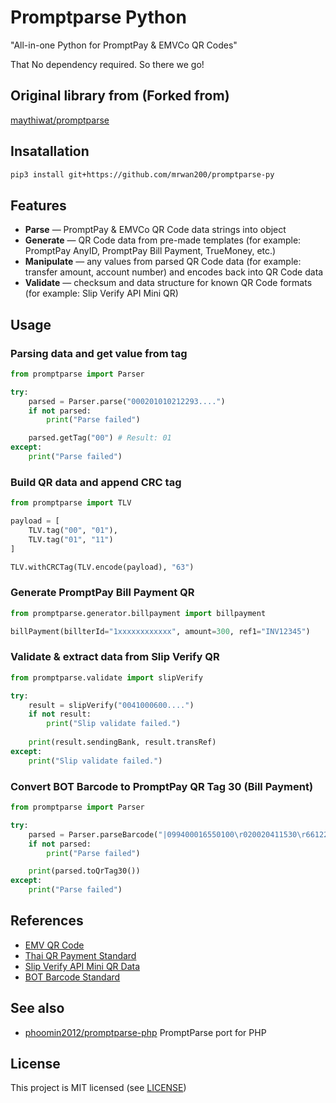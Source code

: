 # Promptparse Python

"All-in-one Python for PromptPay & EMVCo QR Codes"

That No dependency required. So there we go!

## Original library from (Forked from)

[maythiwat/promptparse](https://github.com/maythiwat/promptparse)

## Insatallation

```sh
pip3 install git+https://github.com/mrwan200/promptparse-py
```

## Features

- **Parse** &mdash; PromptPay & EMVCo QR Code data strings into object
- **Generate** &mdash; QR Code data from pre-made templates (for example: PromptPay AnyID, PromptPay Bill Payment, TrueMoney, etc.)
- **Manipulate** &mdash; any values from parsed QR Code data (for example: transfer amount, account number) and encodes back into QR Code data
- **Validate** &mdash; checksum and data structure for known QR Code formats (for example: Slip Verify API Mini QR)

## Usage

### Parsing data and get value from tag

```py
from promptparse import Parser

try:
    parsed = Parser.parse("000201010212293....")
    if not parsed:
        print("Parse failed")

    parsed.getTag("00") # Result: 01
except:
    print("Parse failed")
```

### Build QR data and append CRC tag

```py
from promptparse import TLV

payload = [
    TLV.tag("00", "01"),
    TLV.tag("01", "11")
]

TLV.withCRCTag(TLV.encode(payload), "63")
```

### Generate PromptPay Bill Payment QR

```py
from promptparse.generator.billpayment import billpayment

billPayment(billterId="1xxxxxxxxxxxx", amount=300, ref1="INV12345")
```

### Validate & extract data from Slip Verify QR

```py
from promptparse.validate import slipVerify

try:
    result = slipVerify("0041000600....")
    if not result:
        print("Slip validate failed.")
    
    print(result.sendingBank, result.transRef)
except:
    print("Slip validate failed.")
```

### Convert BOT Barcode to PromptPay QR Tag 30 (Bill Payment)

```py
from promptparse import Parser

try:
    parsed = Parser.parseBarcode("|099400016550100\r020020411530\r661229\r111109")
    if not parsed:
        print("Parse failed")

    print(parsed.toQrTag30())
except:
    print("Parse failed")
```

## References

- [EMV QR Code](https://www.emvco.com/emv-technologies/qrcodes/)
- [Thai QR Payment Standard](https://www.bot.or.th/content/dam/bot/fipcs/documents/FPG/2562/ThaiPDF/25620084.pdf)
- [Slip Verify API Mini QR Data](https://developer.scb/assets/documents/documentation/qr-payment/extracting-data-from-mini-qr.pdf)
- [BOT Barcode Standard](https://www.bot.or.th/content/dam/bot/documents/th/our-roles/payment-systems/about-payment-systems/Std_Barcode.pdf)

## See also

- [phoomin2012/promptparse-php](https://github.com/phoomin2012/promptparse-php) PromptParse port for PHP

## License

This project is MIT licensed (see [LICENSE](LICENSE))
